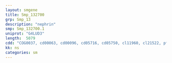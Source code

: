 ```yaml
---
layout: smgene
title: Smp_132700
grp: Smp_13
description: "nephrin"
smp: Smp_132700.1
uniprot: "G4LUD3"
length:  5079
cdd: "COG0037, cd00063, cd00096, cd05716, cd05750, cl11960, cl21522, pfam00041, pfam07679, smart00060, smart00410"
kk: ns
categories: sm
---
```

